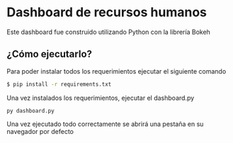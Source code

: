 # Dashboard de recursos humanos

Este dashboard fue construido utilizando Python con la librería Bokeh

## ¿Cómo ejecutarlo?

Para poder instalar todos los requerimientos ejecutar el siguiente comando
```sh
$ pip install -r requirements.txt
```

Una vez instalados los requerimientos, ejecutar el dashboard.py
```
py dashboard.py
```

Una vez ejecutado todo correctamente se abrirá una pestaña en su navegador por defecto